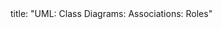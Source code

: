 <frontmatter>
title: "UML: Class Diagrams: Associations: Roles"
</frontmatter>

<include src="index-body.md" boilerplate />
